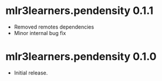 # mlr3learners.pendensity 0.1.1

- Removed remotes dependencies
- Minor internal bug fix

# mlr3learners.pendensity 0.1.0

- Initial release.
